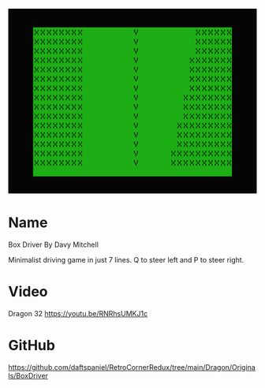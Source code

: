![Box Driver](screenshot.png)

# Name
Box Driver By Davy Mitchell

Minimalist driving game in just 7 lines.
Q to steer left and P to steer right.

# Video
Dragon 32 https://youtu.be/RNRhsUMKJ1c

# GitHub
https://github.com/daftspaniel/RetroCornerRedux/tree/main/Dragon/Originals/BoxDriver